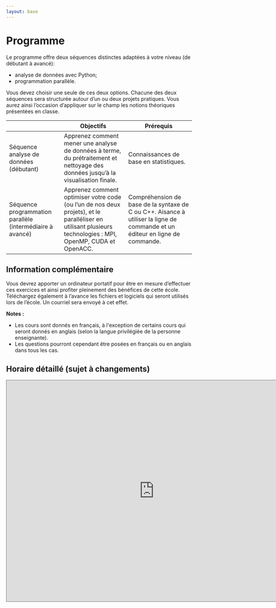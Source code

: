 ```yaml
---
layout: base
---
```

# Programme

Le programme offre deux séquences distinctes adaptées à votre niveau (de débutant à avancé):
* analyse de données avec Python;
* programmation parallèle.

Vous devez choisir une seule de ces deux options. Chacune des deux séquences sera structurée autour d’un ou deux projets pratiques. Vous aurez ainsi l’occasion d’appliquer sur le champ les notions théoriques présentées en classe.

|                                                               | Objectifs                                                                                                                                                     | Prérequis                                                                                                                     |
|-----------------------------------------------------------    |-------------------------------------------------------------------------------------------------------------------------------------------------------------  |------------------------------------------------------------------------------------------------------------------------------ |
| Séquence analyse de données (débutant)                        | Apprenez comment mener une analyse de données à terme, du prétraitement et nettoyage des données jusqu’à la visualisation finale.                             | Connaissances de base en statistiques.                                                                                        |
| Séquence programmation parallèle (intermédiaire à avancé)     | Apprenez comment optimiser votre code (ou l’un de nos deux projets), et le paralléliser en utilisant plusieurs technologies : MPI, OpenMP, CUDA et OpenACC.   | Compréhension de base de la syntaxe de C ou C++. Aisance à utiliser la ligne de commande et un éditeur en ligne de commande.  |

## Information complémentaire
Vous devrez apporter un ordinateur portatif pour être en mesure d’effectuer ces exercices et ainsi profiter pleinement des bénéfices de cette école. Téléchargez également à l’avance les fichiers et logiciels qui seront utilisés lors de l’école. Un courriel sera envoyé à cet effet.

**Notes :**
* Les cours sont donnés en français, à l'exception de certains cours qui seront donnés en anglais (selon la langue privilégiée de la personne enseignante).
* Les questions pourront cependant être posées en français ou en anglais dans tous les cas.


## Horaire détaillé (sujet à changements)

<iframe src="https://calendar.google.com/calendar/embed?height=600&wkst=1&bgcolor=%23ffffff&ctz=America%2FToronto&title=Programmation&mode=week&src=Y18yNnVydXNoYWxwc3Q0MnUzcDU2a2hvaGJvY0Bncm91cC5jYWxlbmRhci5nb29nbGUuY29t&src=Y19pcW85YTNpc240YmlraXBuNjNoY3N2ZmM1a0Bncm91cC5jYWxlbmRhci5nb29nbGUuY29t&color=%234285F4&color=%239E69AF&dates={{site.data.dates.ecole_debut}}/{{site.data.dates.ecole_fin}}&amp;showTitle=0&amp;showDate=1&amp;showPrint=0&amp;showTabs=1&amp;showCalendars=1&amp;showTz=0" style="border:solid 1px #777" width="800" height="600" frameborder="0" scrolling="no"></iframe>
